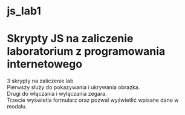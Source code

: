 # js_lab1
<h1>Skrypty JS na zaliczenie laboratorium z programowania internetowego</h1>
<p>3 skrypty na zaliczenie lab<br>
Pierwszy służy do pokazywania i ukrywania obrazka.<br>
Drugi do włączania i wyłączania zegara.<br>
Trzecie wyświetla formularz oraz pozwal wyświetlić wpisane dane w modalu.<br>
</p>
